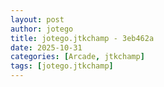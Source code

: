 ```yaml
---
layout: post
author: jotego
title: jotego.jtkchamp - 3eb462a
date: 2025-10-31
categories: [Arcade, jtkchamp]
tags: [jotego.jtkchamp]
---
```


